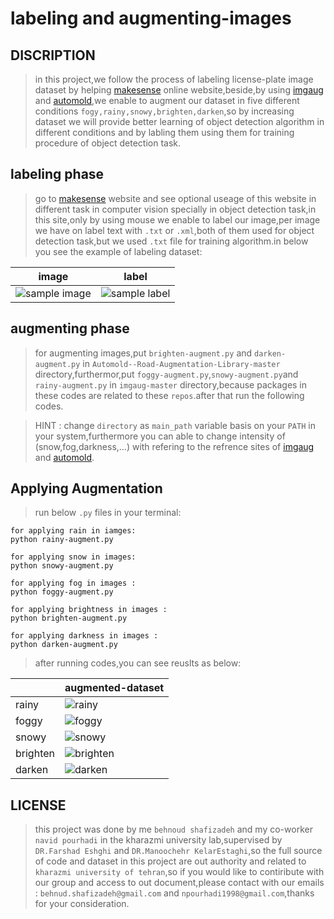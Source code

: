 # labeling and augmenting-images

## DISCRIPTION
> in this project,we follow the process of labeling license-plate image dataset by helping [makesense](https://www.makesense.ai/) online website,beside,by using [imgaug](https://github.com/aleju/imgaug) and [automold](https://github.com/UjjwalSaxena/Automold--Road-Augmentation-Library),we enable to augment our dataset in five different conditions `fogy,rainy,snowy,brighten,darken`,so by increasing dataset we will provide better learning of object detection algorithm in different conditions and by labling them using them for training procedure of object detection task.

## labeling phase 
> go to [makesense](https://www.makesense.ai/) website and see optional useage of this website in different task in computer vision specially in object detection task,in this site,only by using mouse we enable to label our image,per image we have on label text with `.txt` or `.xml`,both of them used for object detection task,but we used `.txt` file for training algorithm.in below you see the example of labeling dataset:

 |    image | label |
 | -------- | ----- | 
 | ![sample image](https://user-images.githubusercontent.com/53394692/111023833-7730ab00-83f0-11eb-8ed0-13b11b251e1f.PNG) | ![sample label](https://user-images.githubusercontent.com/53394692/111023846-8e6f9880-83f0-11eb-899c-04f092ceefea.PNG) | 

## augmenting phase
> for augmenting images,put `brighten-augment.py` and `darken-augment.py` in `Automold--Road-Augmentation-Library-master` directory,furthermor,put `foggy-augment.py`,`snowy-augment.py`and `rainy-augment.py` in `imgaug-master` directory,because packages in these codes are related to these `repos`.after that run the following codes.

> HINT : change `directory` as `main_path` variable basis on your `PATH` in your system,furthermore you can able to change intensity of (snow,fog,darkness,...) with refering to the refrence sites of [imgaug](https://github.com/aleju/imgaug) and [automold](https://github.com/UjjwalSaxena/Automold--Road-Augmentation-Library).


## Applying Augmentation 
> run below `.py` files  in your terminal:
```
for applying rain in iamges:
python rainy-augment.py

for applying snow in images:
python snowy-augment.py

for applying fog in images :
python foggy-augment.py

for applying brightness in images :
python brighten-augment.py

for applying darkness in images :
python darken-augment.py

```
> after running codes,you can see reuslts as below:

|             | augmented-dataset | 
| ----------- | -------- | 
|   rainy  | ![rainy](https://user-images.githubusercontent.com/53394692/111022475-36349880-83e8-11eb-919f-49f1b4150df2.PNG) | 
|  foggy   | ![foggy](https://user-images.githubusercontent.com/53394692/111022483-3d5ba680-83e8-11eb-9a63-f39f12c16340.PNG) | 
| snowy    | ![snowy](https://user-images.githubusercontent.com/53394692/111022470-316fe480-83e8-11eb-8de8-1fcbd6e1ed09.PNG) | 
| brighten |  ![brighten](https://user-images.githubusercontent.com/53394692/111022480-39c81f80-83e8-11eb-99f1-ef24855d60a6.PNG) | 
|  darken  | ![darken](https://user-images.githubusercontent.com/53394692/111022477-3896f280-83e8-11eb-932d-7b4011c2859b.PNG)  | 


## LICENSE
> this project was done by me `behnoud shafizadeh` and my co-worker `navid pourhadi` in the kharazmi university lab,supervised by `DR.Farshad Eshghi` and `DR.Manoochehr KelarEstaghi`,so the full source of code and dataset in this project are out authority and related to `kharazmi university of tehran`,so if you would like to contiribute with our group and access to out document,please contact with our emails : `behnud.shafizadeh@gmail.com` and `npourhadi1998@gmail.com`,thanks for your consideration.


